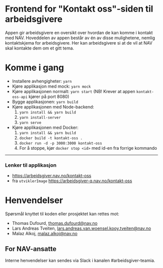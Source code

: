 Frontend for "Kontakt oss"-siden til arbeidsgivere
================

Appen gir arbeidsgivere en oversikt over hvordan de kan komme i kontakt med NAV. 
Hoveddelen av appen består av én av disse mulighetene, nemlig kontaktskjema for arbeidsgivere.
Her kan arbeidsgivere si at de vil at NAV skal kontakte dem om et gitt tema.

# Komme i gang

- Installere avhengigheter: `yarn`
- Kjøre applikasjon med mock: `yarn mock`
- Kjøre applikasjonen normalt: `yarn start` (NB! Krever at appen `kontakt-oss-api` kjører på port 8080)
- Bygge applikasjonen: `yarn build`
- Kjøre applikasjonen med Node-backend:
    1. `yarn install && yarn build`
    2. `yarn install-server`
    3. `yarn serve`
- Kjøre applikasjonen med Docker:
    1. `yarn install && yarn build`
    2. `docker build -t kontakt-oss .`
    3. `docker run -d -p 3000:3000 kontakt-oss`
    4. For å stoppe, kjør `docker stop <id>` med id-en fra forrige kommando

---

### Lenker til applikasjon 

- https://arbeidsgiver.nav.no/kontakt-oss 
- fra `utviklerImage` https://arbeidsgiver-q.nav.no/kontakt-oss  

# Henvendelser

Spørsmål knyttet til koden eller prosjektet kan rettes mot:

* Thomas Dufourd, thomas.dufourd@nav.no
* Lars Andreas Tveiten, lars.andreas.van.woensel.kooy.tveiten@nav.no
* Malaz Alkoj, malaz.alkoj@nav.no

## For NAV-ansatte

Interne henvendelser kan sendes via Slack i kanalen #arbeidsgiver-teamia.

